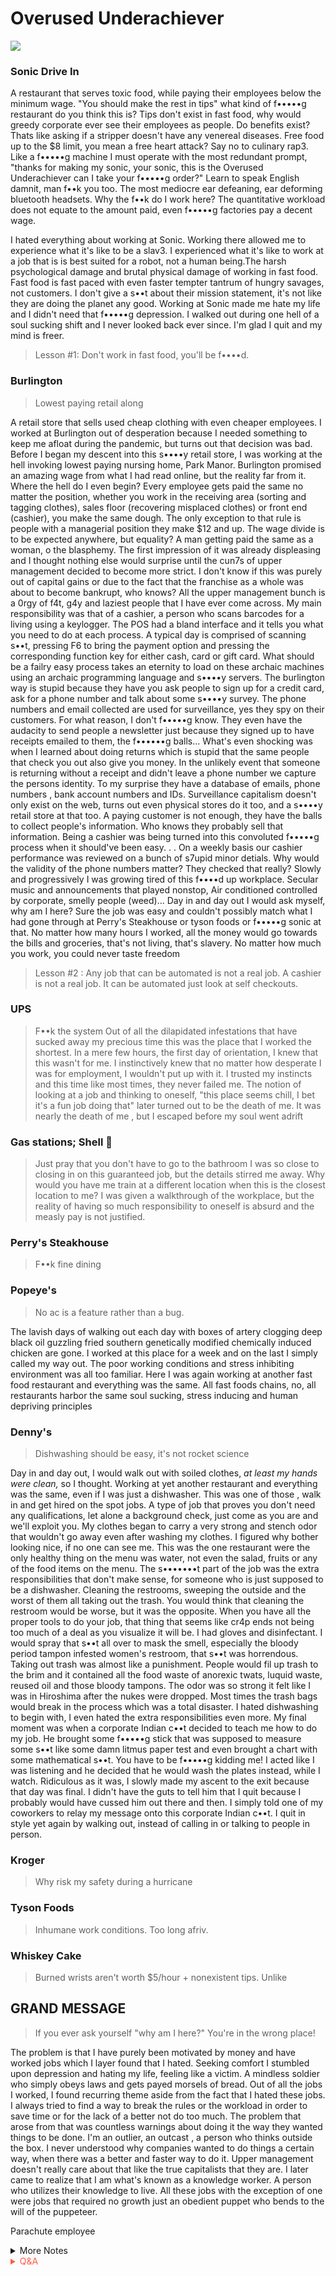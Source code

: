 # Overused Underachiever

![](https://media4.giphy.com/media/3ohhwBo4gMSdzmjJaU/giphy.gif?cid=82a1493b646p8p5bz5kl1ozixov0flhdgcz737cg6iy4b7yz&rid=giphy.gif)

### Sonic Drive In

A restaurant that serves toxic food, while paying their employees below the minimum wage. "You should make the rest in tips" what kind of f•••••g restaurant do you think this is? Tips don't exist in fast food, why would greedy corporate ever see their employees as people. Do benefits exist? Thats like asking if a stripper doesn't have any venereal diseases. Free food up to the $8 limit, you mean a free heart attack? Say no to culinary rap3. Like a f•••••g machine I must operate with the most redundant prompt, "thanks for making my sonic, your sonic, this is the Overused Underachiever can I take your f•••••g order?" Learn to speak English damnit, man f••k you too. The most mediocre ear defeaning, ear deforming bluetooth headsets. Why the f••k do I work here? The quantitative workload does not equate to the amount paid, even f•••••g factories pay a decent wage. 

I hated everything about working at Sonic. Working there allowed me to experience what it's like to be a slav3. I experienced what it's like to work at a job that is is best suited for a robot, not a human being.The harsh psychological damage and brutal physical damage of working in fast food. Fast food is fast paced with even faster tempter tantrum of hungry savages, not customers. I don't give a s••t about their mission statement, it's not like they are doing the planet any good. Working at Sonic made me hate my life and I didn't need that f•••••g depression. I walked out during one hell of a soul sucking shift and I never looked back ever since. I'm glad I quit and my mind is freer.

> Lesson #1: Don't work in fast food, you'll be f••••d.


### Burlington
> Lowest paying retail along 

A retail store that sells used cheap clothing with even cheaper employees. I worked at Burlington out of desperation because I needed something to keep me afloat during the pandemic, but turns out that decision was bad. Before I began my descent into this s••••y retail store, I was working at the hell invoking lowest paying nursing home, Park Manor. Burlington promised an amazing wage from what I had read online, but the reality far from it.  Where the hell do I even begin? Every employee gets paid the same no matter the position, whether you work in the receiving area (sorting and tagging clothes), sales floor (recovering misplaced clothes) or front end (cashier), you make the same dough. The only exception to that rule is people with a managerial position they make $12 and up. The wage divide is to be expected anywhere, but equality? A man getting paid the same as a woman, o the blasphemy. The first impression of it was already displeasing and I thought nothing else would surprise until the cun7s of upper management decided to become more strict. I don't know if this was purely out of capital gains or due to the fact that the franchise as a whole was about to become bankrupt, who knows? All the upper management bunch is a 0rgy of f4t, g4y and laziest people that I have ever come across. My main responsibility was that of a cashier, a person who scans barcodes for a living using a keylogger. The POS had a bland interface and it tells you what you need to do at each process. A typical day is comprised of scanning s••t, pressing F6 to bring the payment option and pressing the corresponding function key for either cash, card or gift card. What should be a failry easy process takes an eternity to load on these archaic machines using an archaic programming language and s••••y servers. The burlington way is stupid because they have you ask people to sign up for a credit card, ask for a phone number and talk about some s••••y survey. The phone numbers and email collected are used for surveillance, yes they spy on their customers. For what reason, I don't f•••••g know. They even have the audacity to send people a newsletter just because they signed up to have receipts emailed to them, the f••••••g balls... What's even shocking was when I learned about doing returns which is stupid that the same people that check you out also give you money. In the unlikely event that someone is returning without a receipt and didn't leave a phone number we capture the persons identity. To my surprise they have a database of emails, phone numbers , bank account numbers and IDs. Surveillance capitalism doesn't only exist on the web, turns out even physical stores do it too, and a s••••y retail store at that too. A paying customer is not enough, they have the balls to collect people's information. Who knows they probably sell that information. Being a cashier was being turned into this convoluted f•••••g process when it should've been easy. . . On a weekly basis our cashier performance was reviewed on a bunch of s7upid minor detials. Why would the validity of the phone numbers matter? They checked that really?  Slowly and progressively I was growing tired of this f••••d up workplace. Secular music and announcements that played nonstop, Air conditioned controlled by corporate, smelly people (weed)... Day in and day out I would ask myself, why am I here? Sure the job was easy and couldn't possibly match what I had gone through at Perry's Steakhouse or tyson foods or f•••••g sonic at that. No matter how many hours I worked, all the money would go towards the bills and groceries, that's not living, that's slavery. No matter how much you work, you could never taste freedom


> Lesson #2 : Any job that can be automated is not a real job. A cashier is not a real job. It can be automated just look at self checkouts.

### UPS 
> F••k the system
Out of all the dilapidated infestations that have sucked away my precious time this was the place that I worked the shortest. In a mere few hours, the first day of orientation, I knew that this wasn't for me. I instinctively knew that no matter how desperate I was for employment, I wouldn't put up with it. I trusted my instincts and this time like most times, they never failed me. The notion of looking at a job and thinking to oneself, "this place seems chill, I bet it's a fun job doing that" later turned out to be the death of me. It was nearly the death of me , but I escaped before my soul went adrift

### Gas stations; Shell 🐚
> Just pray that you don't have to go to the bathroom
I was so close to closing in on this guaranteed job, but the details stirred me away. Why would you have me train at a different location when this is the closest location to me? I was given a walkthrough of the workplace, but the reality of having so much responsibility to oneself is absurd and the measly pay is not justified. 
### Perry's Steakhouse
> F••k fine dining

### Popeye's
> No ac is a feature rather than a bug.

The lavish days of walking out each day with boxes of artery clogging deep black oil guzzling fried southern genetically modified chemically induced chicken are gone. I worked at this place for a week and on the last I simply called my way out. The poor working conditions and stress inhibiting environment was all too familiar. Here I was again working at another fast food restaurant and everything was the same. All fast foods chains, no, all restaurants harbor the same soul sucking, stress inducing and human depriving principles
### Denny's
> Dishwashing should be easy, it's not rocket science

Day in and day out, I would walk out with soiled clothes, _at least my hands were clean,_ so I thought. Working at yet another restaurant and everything was the same, even if I was just a dishwasher. This was one of those , walk in and get hired on the spot jobs. A type of job that proves you don't need any qualifications, let alone a background check, just come as you are and we'll exploit you. My clothes began to carry a very strong and stench odor that wouldn't go away even after washing my clothes. I figured why bother looking nice, if no one can see me. This was the one restaurant were the only healthy thing on the menu was water, not even the salad, fruits or any of the food items on the menu. The s•••••••t part of the job was the extra responsibilities that don't make sense, for someone who is just supposed to be a dishwasher. Cleaning the restrooms, sweeping the outside and the worst of them all taking out the trash. You would think that cleaning the restroom would be worse, but it was the opposite. When you have all the proper tools to do your job, that thing that seems like cr4p ends not being too much of a deal as you visualize it will be. I had gloves and disinfectant. I would spray that s••t all over to mask the smell, especially the bloody period tampon infested women's restroom, that s••t was horrendous. Taking out trash was almost like a punishment. People would fil up trash to the brim and it contained all the food waste of anorexic twats, luquid waste, reused oil and those bloody tampons. The odor was so strong it felt like I was in Hiroshima after the nukes were dropped. Most times the trash bags would break in the process which was a total disaster. I hated dishwashing to begin with, I even hated the extra responsibilities even more. My final moment was when a corporate Indian c••t decided to teach me how to do my job. He brought some f•••••g stick that was supposed to measure some s••t like some damn litmus paper test and even brought a chart with some mathematical s••t. You have to be f•••••g kidding me! I acted like I was listening and he decided that he would wash the plates instead, while I watch. Ridiculous as it was, I slowly made my ascent to the exit because that day was final. I didn't have the guts to tell him that I quit because I probably would have cussed him out there and then. I simply told one of my coworkers to relay my message onto this corporate Indian c••t. I quit in style yet again by walking out, instead of calling in or talking to people in person. 
### Kroger
> Why risk my safety during a hurricane

### Tyson Foods
> Inhumane work conditions. Too long afriv.

### Whiskey Cake
> Burned wrists aren't worth $5/hour + nonexistent tips. 
Unlike 




## GRAND MESSAGE
> If you ever ask yourself "why am I here?" You're in the wrong place!

The problem is that I have purely been motivated by money and have worked jobs which I layer found that I hated. Seeking comfort I stumbled upon depression and hating my life, feeling like a victim. A mindless soldier who simply obeys laws and gets payed morsels of bread. 
Out of all the jobs I worked, I found recurring theme aside from the fact that I hated these jobs. I always tried to find a way to break the rules or the workload in order to save time or for the lack of a better not do too much. The problem that arose from that was countless warnings about doing it the way they wanted things to be done. I'm an outlier, an outcast , a person who thinks outside the box. I never understood why companies wanted to do things a certain way, when there was a better and faster way to do it. Upper management doesn't really care about that like the true capitalists that they are. I later came to realize that I am what's known as a knowledge worker. A person who utilizes their knowledge to live. All these jobs with the exception of one were jobs that required no growth just an obedient puppet who bends to the will of the puppeteer. 

Parachute employee

<details markdown='1'><summary>More Notes</summary>

# Overused Underachiever

### Sonic Drive In

A restaurant that serves toxic food, while paying their employees below the minimum wage. You should make the rest in tips, Physically demanding. 

### Burlington
> Cheap clothes with even cheaper employees
Equal pay isnt equality...
Gay and strict management
Offline mailchimp: collecting emails for newsletters and sending receipts (database of emails)
They coect phone numbers for supposedly in case people lose their receipts, but in reality they actually those phone numbers. Customers paying isn't enough,they need more information from them (surveillance). 
A cashier is someone who scans barcodes for a living using a keylogger. 
Stats for phone number collection. They actually check the validity of the numbers, that's absurd. 

March 5, 2021 ($1602.99 Gross - Take Home = $1474.14) 3 months just to fucking reach $1400. If i dont quit,i wont be able to go to Malawi with this fucking job.

### UPS 
> Fuck the system

### Gas stations; Shell 🐚
> Just pray that you don't have to go to the bathroom

### Perry's Steakhouse
> Fuck fine dining

### Popeye's
> No ac is a feature rather than a bug

### Denny's
> Dishwashing should be easy, it's not rocket science


### Kroger
> Why risk my safety during a hurricane

### Tyson Foods
> Inhumane work conditions. Too long afriv.

### Whiskey Cake
> Burned wrists aren't worth $5/hour + nonexistent tips. 

## Grand Message
The problem is that I have purely been motivated by money and have worked jobs which I layer found that I hated. Seeking comfort I stumbled upon depression and hating my life, feeling like a victim. A mindless soldier who simply obeys laws and gets payed morsels of bread. 
Out of all the jobs I worked, I found recurring theme aside from the fact that I hated these jobs. I always tried to find a way to break the rules or the workload in order to save time or for the lack of a better not do too much. The problem that arose from that was countless warnings about doing it the way they wanted things to be done. I'm an outlier, an outcast , a person who thinks outside the box. I never understood why companies wanted to do things a certain way, when there was a better and faster way to do it. Upper management doesn't really care about that like the true capitalists that they are. I 



</details>

<!-- Prince Kaizen Namwali -->

<span style='color:#ff5d46;'>

<details markdown='1'><summary>Q&A</summary>

![](https://i.redd.it/dh8cwxg8b8w61.png)

1. **What have I learned from my countless job hopping?**
- Hourly jobs have a fixed income cap, even in the midst of inflation (affects cost of living)
- None of these places actually value their employee (puppets controlled by corporate)
- Commuting jobs suck
- I haven't learned anything from these jobs. That is a problem! If you work for a company that incapacitates your growth, i believe that is called a dead job. It literally kills your brain cells

2. **How is job hopping similar to distro hopping?**
- Like distro hopping most of the Linux distributions you encounter are preconfigured with a desktop environment, systemd, login manager and for the lack of a better word, bloat. Its impossible to make significant changes, but you can if you tried. Whereas installing arch Linux, arch Linux based distros or any distro that requires a DIY methodology, you have freedom. Your capabilities are endless, you are in control. Arch Linux is similar to working for a startup or a company that actually values growth not just of their client base, but also of it's workers.

3. **What were your expectations of working in America?**
- I didn't have high expectations, but I did think that it would be a pleasant experience at least. However, I heed to the fact/truth that my uncle told me, " working in America fucking sucks." Coming from a white man who is married to a Malawian the truth in this statement is undeniable.

4. **Why didn't you just climb the corporate ladder, instead of job hopping?**
- Freedom does not exist in climbing ladders, nor does it exist in job hopping. Freedom exists when you control your own living situation, unencumbered by corporate controlled puppets controlling your time, imposing a limit on your income 

5. **What would you say is the reason you worked at some of these jobs?**
- I was chasing comfort and because it was easy. 

6. **Do you hate the people you worked with?**
- Hate is such a strong word, I prefer the word dislike. I have come to realize that I simply dislike corporate because these people are just puppets of the f•••••g big dogs. Some of the people I have worked with are great and I still keep in touch.

7. **What would you say is your biggest regret?**
- Honestly, coming to America was a f•••••g big mistake because its the reason that I encountered all these problems to begin with. If someone had told me that all you need is the internet to build the life you want and you can even go offline after doing that. I wouldn't have bothered coming to build my life in a plutonomy. 
</details>

</span>
